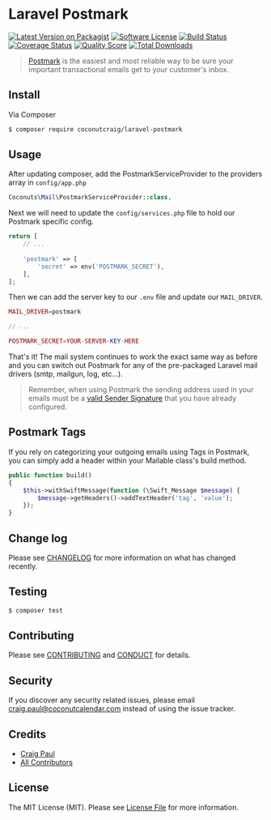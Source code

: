 # Laravel Postmark

[![Latest Version on Packagist][ico-version]][link-packagist]
[![Software License][ico-license]](LICENSE.md)
[![Build Status][ico-travis]][link-travis]
[![Coverage Status][ico-scrutinizer]][link-scrutinizer]
[![Quality Score][ico-code-quality]][link-code-quality]
[![Total Downloads][ico-downloads]][link-downloads]

> [Postmark](https://postmarkapp.com) is the easiest and most reliable way to be sure your important transactional emails get to your customer's inbox.

## Install

Via Composer

``` bash
$ composer require coconutcraig/laravel-postmark
```

## Usage

After updating composer, add the PostmarkServiceProvider to the providers array in `config/app.php`

``` php
Coconuts\Mail\PostmarkServiceProvider::class,
```

Next we will need to update the `config/services.php` file to hold our Postmark specific config.

```php
return [
    // ...
    
    'postmark' => [
        'secret' => env('POSTMARK_SECRET'),    
    ],
];
```

Then we can add the server key to our `.env` file and update our `MAIL_DRIVER`.

```php
MAIL_DRIVER=postmark

// ...

POSTMARK_SECRET=YOUR-SERVER-KEY-HERE
```

That's it! The mail system continues to work the exact same way as before and you can switch out Postmark for any of the pre-packaged Laravel mail drivers (smtp, mailgun, log, etc...).

> Remember, when using Postmark the sending address used in your emails must be a [valid Sender Signature](http://support.postmarkapp.com/category/45-category) that you have already configured.

## Postmark Tags

If you rely on categorizing your outgoing emails using Tags in Postmark, you can simply add a header within your Mailable class's build method.

```php
public function build()
{
    $this->withSwiftMessage(function (\Swift_Message $message) {
        $message->getHeaders()->addTextHeader('tag', 'value');
    });
}
```

## Change log

Please see [CHANGELOG](CHANGELOG.md) for more information on what has changed recently.

## Testing

``` bash
$ composer test
```

## Contributing

Please see [CONTRIBUTING](CONTRIBUTING.md) and [CONDUCT](CONDUCT.md) for details.

## Security

If you discover any security related issues, please email craig.paul@coconutcalendar.com instead of using the issue tracker.

## Credits

- [Craig Paul][link-author]
- [All Contributors][link-contributors]

## License

The MIT License (MIT). Please see [License File](LICENSE.md) for more information.

[ico-version]: https://img.shields.io/packagist/v/coconutcraig/laravel-postmark.svg?style=flat-square
[ico-license]: https://img.shields.io/badge/license-MIT-brightgreen.svg?style=flat-square
[ico-travis]: https://img.shields.io/travis/coconutcraig/laravel-postmark/master.svg?style=flat-square
[ico-scrutinizer]: https://img.shields.io/scrutinizer/coverage/g/coconutcraig/laravel-postmark.svg?style=flat-square
[ico-code-quality]: https://img.shields.io/scrutinizer/g/coconutcraig/laravel-postmark.svg?style=flat-square
[ico-downloads]: https://img.shields.io/packagist/dt/coconutcraig/laravel-postmark.svg?style=flat-square

[link-packagist]: https://packagist.org/packages/coconutcraig/laravel-postmark
[link-travis]: https://travis-ci.org/coconutcraig/laravel-postmark
[link-scrutinizer]: https://scrutinizer-ci.com/g/coconutcraig/laravel-postmark/code-structure
[link-code-quality]: https://scrutinizer-ci.com/g/coconutcraig/laravel-postmark
[link-downloads]: https://packagist.org/packages/coconutcraig/laravel-postmark
[link-author]: https://github.com/coconutcraig
[link-contributors]: ../../contributors
